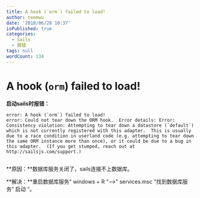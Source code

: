 ```yaml
---
title: A hook (`orm`) failed to load!
author: teemwu
date: '2018/06/28 10:37'
isPublished: true
categories:
  - Sails
  - 报错
tags: null
wordCount: 134
---
```


# A hook (`orm`) failed to load!

**启动sails时报错：**

```
error: A hook (`orm`) failed to load!
error: Could not tear down the ORM hook.  Error details: Error: Consistency violation: Attempting to tear down a datastore (`default`) which is not currently registered with this adapter.  This is usually due to a race condition in userland code (e.g. attempting to tear down the same ORM instance more than once), or it could be due to a bug in this adapter.  (If you get stumped, reach out at http://sailsjs.com/support.)


```

**原因：**数据库服务关闭了，sails连接不上数据库。

**解决：**重启数据库服务“ windows + R "-->" services.msc "找到数据库服务” 启动 “。
